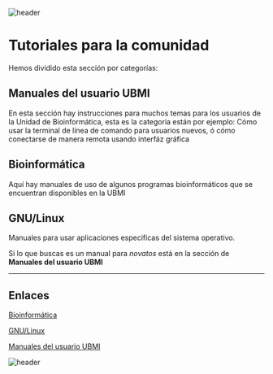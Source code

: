 
![header](/Tutoriales-IFC/assets/header.png)

# Tutoriales para la comunidad 

Hemos dividido esta sección por categorías: 

## Manuales del usuario UBMI

En esta sección hay instrucciones para muchos temas para los usuarios de la Unidad de Bioinformática, esta es la categoria están por ejemplo: Cómo usar la terminal de línea de comando para usuarios nuevos, ó cómo conectarse de manera remota usando interfáz gráfica


## Bioinformática

Aquí hay manuales de uso de algunos programas bioinformáticos que se encuentran disponibles en la UBMI

## GNU/Linux

Manuales para usar aplicaciones especificas del sistema operativo. 

Si lo que buscas es un manual para _novatos_ está en la sección de __Manuales del usuario UBMI__

___

## Enlaces


[ Bioinformática](https://ubmi-ifc.github.io/Tutoriales-IFC/manuales/bioinformatica/bioinformatica)

[ GNU/Linux](https://ubmi-ifc.github.io/Tutoriales-IFC/manuales/linux/linux)

[ Manuales del usuario UBMI](https://ubmi-ifc.github.io/Tutoriales-IFC/manuales/usuarios_ubmi/usuarios_ubmi)

![header](/Tutoriales-IFC/assets/header.png)

